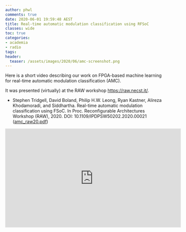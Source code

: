 ```yaml
---
author: phwl
comments: true
date: 2020-06-01 19:59:48 AEST
title: Real-time automatic modulation classification using RFSoC 
classes: wide
toc: true
categories:
- academia
- radio
tags:
header:
  teaser: /assets/images/2020/06/amc-screenshot.png
---
```


Here is a short video describing our work on FPGA-based machine learning
for real-time automatic modulation classification (AMC).

<!-- more -->

It was presented (virtually) at the RAW workshop <https://raw.necst.it/>.
 * Stephen Tridgell, David Boland, Philip H.W. Leong, Ryan Kastner, Alireza Khodamoradi, and Siddhartha. Real-time automatic modulation classification using FSoC. In Proc. Reconfigurable Architectures Workshop (RAW), 2020. DOI: 10.1109/IPDPSW50202.2020.00021 ([amc_raw20.pdf](/assets/papers/amc_raw20.pdf))

<iframe width="560" height="315" src="https://www.youtube.com/embed/V92rmJ3-p-0" frameborder="0" allow="accelerometer; autoplay; encrypted-media; gyroscope; picture-in-picture" allowfullscreen></iframe>

